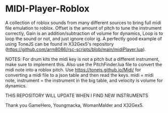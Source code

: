 # MIDI-Player-Roblox
A collection of roblox sounds from many different sources to bring full midi file emulation to roblox. Offset is the amount of pitch to tune the instrument correctly, Gain is an addition/subtraction of volume for dynamics, Loop is to loop the sound or not, and just ignore color ig. A perfectly good example of using ToneJS can be found in X32Gex5's repository (https://github.com/arm8086/rsc-scripts/blob/main/midiPlayer.lua).

NOTES: For drum kits the midi key is not a pitch but a different instrument, make sure to implement this. Also use the PitchFinder.lua file to convert the midi note into a roblox pitch. Use https://tonejs.github.io/Midi/ for converting a midi file to a json table and then read the keys. midi = midi note, instrument = the instrument in the big table, and velocity is volume for dynamics.

THIS REPOSITORY WILL UPDATE WHEN I FIND NEW INSTRUMENTS

Thank you GameHero, Youngmacka, WomanMalder and X32Gex5.
